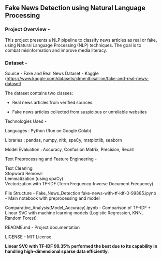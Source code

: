 ## **Fake News Detection using Natural Language Processing**

### Project Overview - 

This project presents a NLP pipeline to classify news articles as real or fake, using Natural Language Processing (NLP) techniques. The goal is to combat misinformation and improve media literacy.

### Dataset -

Source - Fake and Real News Dataset - Kaggle (https://www.kaggle.com/datasets/clmentbisaillon/fake-and-real-news-dataset)

The dataset contains two classes:

  - Real news articles from verified sources
    
  - Fake news articles collected from suspicious or unreliable websites

 Technologies Used -

Languages : Python (Run on Google Colab)

Libraries : pandas, numpy, nltk, spaCy, matplotlib, seaborn

Model Evaluation : Accuracy, Confusion Matrix, Precision, Recall

Text Preprocessing and Feature Engineering -

Text Cleaning  
Stopword Removal  
Lemmatization (using spaCy)  
Vectorization with TF-IDF (Term Frequency-Inverse Document Frequency)

File Structure -
Fake_News_Detection
fake-news-with-tf-idf-0-99385.ipynb           -  Main notebook with preprocessing and model

Comparative_Analysis(Model_Accuracy).ipynb    - Comparison of TF-IDF + Linear SVC with machine learning models (Logistic Regression, KNN, Random Forest) 

README.md                                     - Project documentation

LICENSE                                       - MIT License


**Linear SVC with TF-IDF 99.35% performed the best due to its capability in handling high-dimensional sparse data efficiently.**
